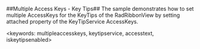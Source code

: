 ##Multiple Access Keys - Key Tips##
The sample demonstrates how to set multiple AccessKeys for the KeyTips of the RadRibbonView by setting attached property of the KeyTipService AccessKeys.

<keywords: multipleaccesskeys, keytipservice, accesstext, iskeytipsenabled>